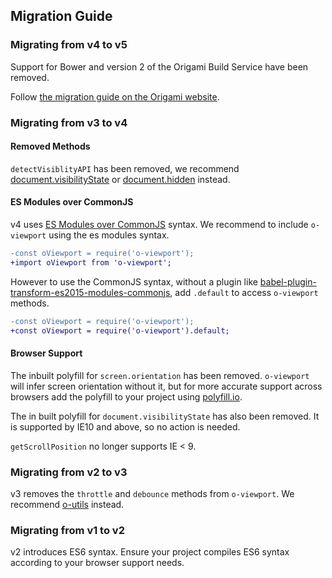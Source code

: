 ## Migration Guide

### Migrating from v4 to v5

Support for Bower and version 2 of the Origami Build Service have been removed.

Follow [the migration guide on the Origami website](https://origami.ft.com/documentation/tutorials/bower-to-npm/).

### Migrating from v3 to v4

#### Removed Methods

`detectVisiblityAPI` has been removed, we recommend [document.visibilityState](https://developer.mozilla.org/en-US/docs/Web/API/Document/visibilityState) or [document.hidden](https://developer.mozilla.org/en-US/docs/Web/API/Document/hidden) instead.

#### ES Modules over CommonJS

v4 uses [ES Modules over CommonJS](https://hacks.mozilla.org/2018/03/es-modules-a-cartoon-deep-dive/) syntax. We recommend to include `o-viewport` using the es modules syntax.

```diff
-const oViewport = require('o-viewport');
+import oViewport from 'o-viewport';
```

However to use the CommonJS syntax, without a plugin like [babel-plugin-transform-es2015-modules-commonjs](https://babeljs.io/docs/en/babel-plugin-transform-es2015-modules-commonjs), add `.default` to access `o-viewport` methods.

```diff
-const oViewport = require('o-viewport');
+const oViewport = require('o-viewport').default;
```

#### Browser Support

The inbuilt polyfill for `screen.orientation` has been removed. `o-viewport` will infer screen orientation without it, but for more accurate support across browsers add the polyfill to your project using [polyfill.io](https://polyfill.io/v3/url-builder/).

The in built polyfill for `document.visibilityState` has also been removed. It is supported by IE10 and above, so no action is needed.

`getScrollPosition` no longer supports IE < 9.

### Migrating from v2 to v3

v3 removes the `throttle` and `debounce` methods from `o-viewport`. We recommend [o-utils](https://github.com/Financial-Times/o-utils/) instead.

### Migrating from v1 to v2

v2 introduces ES6 syntax. Ensure your project compiles ES6 syntax according to your browser support needs.
